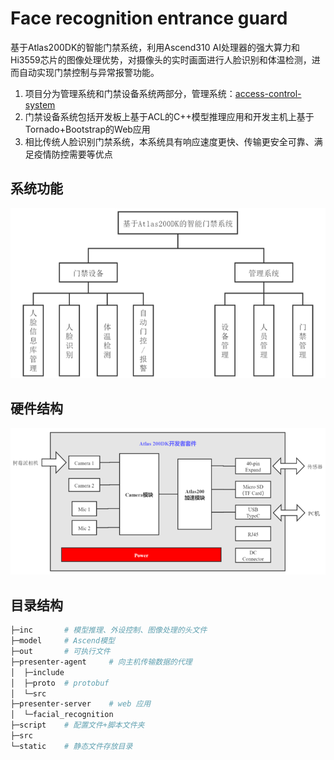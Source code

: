 # Face recognition entrance guard

基于Atlas200DK的智能门禁系统，利用Ascend310 AI处理器的强大算力和Hi3559芯片的图像处理优势，对摄像头的实时画面进行人脸识别和体温检测，进而自动实现门禁控制与异常报警功能。

1. 项目分为管理系统和门禁设备系统两部分，管理系统：[access-control-system](https://github.com/zhangjunhui6/access-control-system)
2. 门禁设备系统包括开发板上基于ACL的C++模型推理应用和开发主机上基于Tornado+Bootstrap的Web应用
3. 相比传统人脸识别门禁系统，本系统具有响应速度更快、传输更安全可靠、满足疫情防控需要等优点


## 系统功能

![功能模块](static/1.png)

## 硬件结构

![硬件结构图](static/3.png)

## 目录结构

```bash
├─inc       # 模型推理、外设控制、图像处理的头文件
├─model     # Ascend模型
├─out       # 可执行文件
├─presenter-agent     # 向主机传输数据的代理
│  ├─include
│  ├─proto  # protobuf
│  └─src
├─presenter-server    # web 应用
│  └─facial_recognition   
├─script    # 配置文件+脚本文件夹
├─src       
└─static    # 静态文件存放目录
```

